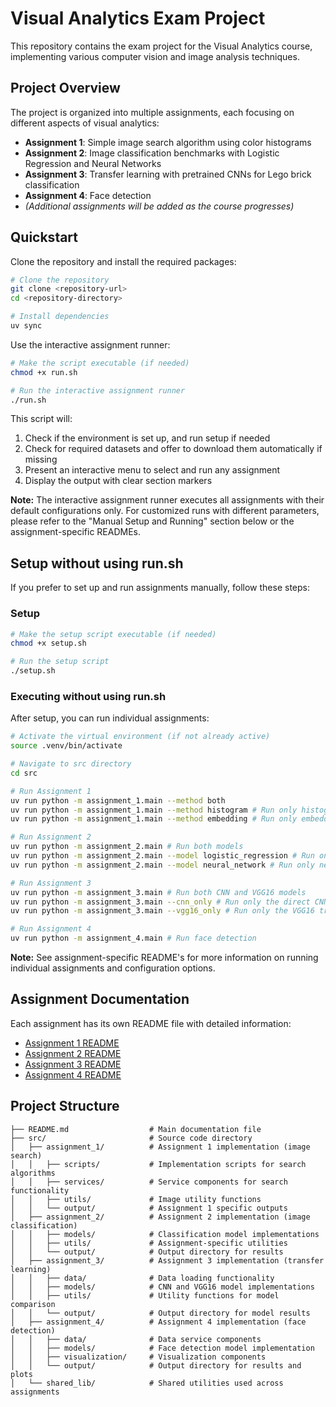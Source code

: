 # Visual Analytics Exam Project

This repository contains the exam project for the Visual Analytics course, implementing various computer vision and image analysis techniques.

## Project Overview

The project is organized into multiple assignments, each focusing on different aspects of visual analytics:

- **Assignment 1**: Simple image search algorithm using color histograms
- **Assignment 2**: Image classification benchmarks with Logistic Regression and Neural Networks
- **Assignment 3**: Transfer learning with pretrained CNNs for Lego brick classification
- **Assignment 4**: Face detection
- *(Additional assignments will be added as the course progresses)*

## Quickstart

Clone the repository and install the required packages:

```bash
# Clone the repository
git clone <repository-url>
cd <repository-directory>

# Install dependencies
uv sync
```

Use the interactive assignment runner:

```bash
# Make the script executable (if needed)
chmod +x run.sh

# Run the interactive assignment runner
./run.sh
```

This script will:
1. Check if the environment is set up, and run setup if needed
2. Check for required datasets and offer to download them automatically if missing
3. Present an interactive menu to select and run any assignment
4. Display the output with clear section markers

**Note:** The interactive assignment runner executes all assignments with their default configurations only. For customized runs with different parameters, please refer to the "Manual Setup and Running" section below or the assignment-specific READMEs.

## Setup without using run.sh

If you prefer to set up and run assignments manually, follow these steps:

### Setup

```bash
# Make the setup script executable (if needed)
chmod +x setup.sh

# Run the setup script
./setup.sh
```

### Executing without using run.sh

After setup, you can run individual assignments:

```bash
# Activate the virtual environment (if not already active)
source .venv/bin/activate

# Navigate to src directory
cd src

# Run Assignment 1
uv run python -m assignment_1.main --method both
uv run python -m assignment_1.main --method histogram # Run only histogram-based search
uv run python -m assignment_1.main --method embedding # Run only embedding-based search

# Run Assignment 2
uv run python -m assignment_2.main # Run both models
uv run python -m assignment_2.main --model logistic_regression # Run only logistic regression model
uv run python -m assignment_2.main --model neural_network # Run only neural network model

# Run Assignment 3
uv run python -m assignment_3.main # Run both CNN and VGG16 models
uv run python -m assignment_3.main --cnn_only # Run only the direct CNN model
uv run python -m assignment_3.main --vgg16_only # Run only the VGG16 transfer learning model

# Run Assignment 4
uv run python -m assignment_4.main # Run face detection
```
**Note:** See assignment-specific README's for more information on running individual assignments and configuration options.

## Assignment Documentation

Each assignment has its own README file with detailed information:

- [Assignment 1 README](src/assignment_1/README.md)
- [Assignment 2 README](src/assignment_2/README.md)
- [Assignment 3 README](src/assignment_3/README.md)
- [Assignment 4 README](src/assignment_4/README.md)

## Project Structure

```
├── README.md                  # Main documentation file
├── src/                       # Source code directory
│   ├── assignment_1/          # Assignment 1 implementation (image search)
│   │   ├── scripts/           # Implementation scripts for search algorithms
│   │   ├── services/          # Service components for search functionality
│   │   ├── utils/             # Image utility functions
│   │   └── output/            # Assignment 1 specific outputs
│   ├── assignment_2/          # Assignment 2 implementation (image classification)
│   │   ├── models/            # Classification model implementations
│   │   ├── utils/             # Assignment-specific utilities
│   │   └── output/            # Output directory for results
│   ├── assignment_3/          # Assignment 3 implementation (transfer learning)
│   │   ├── data/              # Data loading functionality
│   │   ├── models/            # CNN and VGG16 model implementations
│   │   ├── utils/             # Utility functions for model comparison
│   │   └── output/            # Output directory for model results
│   ├── assignment_4/          # Assignment 4 implementation (face detection)
│   │   ├── data/              # Data service components
│   │   ├── models/            # Face detection model implementation
│   │   ├── visualization/     # Visualization components
│   │   └── output/            # Output directory for results and plots
│   └── shared_lib/            # Shared utilities used across assignments
```